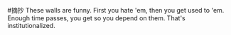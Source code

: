 #摘抄 
These walls are funny. First you hate 'em, then you get used to 'em. Enough time passes, you get so you depend on them. That's institutionalized.
